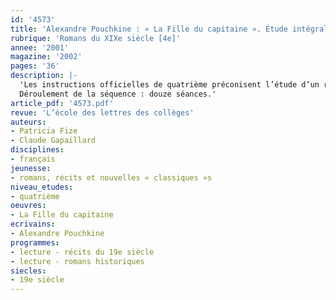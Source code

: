 ```yaml
---
id: '4573'
title: 'Alexandre Pouchkine : « La Fille du capitaine ». Étude intégrale (séquence)'
rubrique: 'Romans du XIXe siècle [4e]'
annee: '2001'
magazine: '2002'
pages: '36'
description: |-
  'Les instructions officielles de quatrième préconisent l’étude d’un roman appartenant à la littérature étrangère. « La Fille du capitaine » est un roman historique publié en 1836 et écrit par Alexandre Pouchkine (1799-1837). Le règne de Catherine II et la révolte de Pougatchov fournissent le cadre historique ; une lointaine province russe du XVIIIe siècle fournit le cadre géographique. Le recours au programme d’histoire de quatrième, qui couvre cette période, permettrait de donner un intéressant éclairage contextuel, notamment sur le règne de Catherine II, les conditions de vie et l’organisation de la société russe de l’époque. L’écriture simple de l’ensemble, sa relative brièveté, les nombreux rebondissements en font une œuvre très accessible à des élèves de quatrième.
  Déroulement de la séquence : douze séances.'
article_pdf: '4573.pdf'
revue: 'L’école des lettres des collèges'
auteurs:
- Patricia Fize
- Claude Gapaillard
disciplines:
- français
jeunesse:
- romans, récits et nouvelles « classiques »s
niveau_etudes:
- quatrième
oeuvres:
- La Fille du capitaine
ecrivains:
- Alexandre Pouchkine
programmes:
- lecture - récits du 19e siècle
- lecture - romans historiques
siecles:
- 19e siècle
---
```

